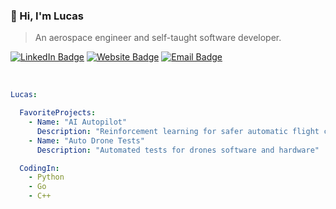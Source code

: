 

### 👋 Hi, I'm Lucas
> An aerospace engineer and self-taught software developer.

[![LinkedIn Badge][linkedin-badge]][linkedin-url]
[![Website Badge][website-badge]][website-url]
[![Email Badge][mail-badge]][mail-url]

<br>


```yaml
Lucas:

  FavoriteProjects:
    - Name: "AI Autopilot"
      Description: "Reinforcement learning for safer automatic flight control"
    - Name: "Auto Drone Tests"
      Description: "Automated tests for drones software and hardware"

  CodingIn:
    - Python
    - Go
    - C++
```
[linkedin-badge]: https://img.shields.io/badge/-LinkedIn-2C2C2C?style=for-the-badge&logo=Linkedin&logoColor=white
[linkedin-url]: https://www.linkedin.com/in/iamlucasvieira/
[website-badge]: https://img.shields.io/badge/-Website-2C2C2C?style=for-the-badge&logo=Google-Chrome&logoColor=white
[website-url]: lucasvieira.nl
[mail-badge]: https://img.shields.io/badge/-Email-2C2C2C?style=for-the-badge&logo=Gmail&logoColor=white
[mail-url]: mailto:lucas6eng@gmail.com
